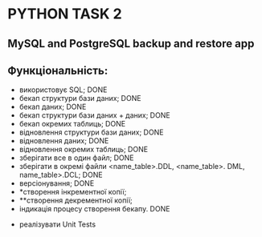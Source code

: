 # PYTHON TASK 2
## MySQL and PostgreSQL backup and restore app

## Функціональність:
- використовує SQL; DONE
- бекап структури бази даних; DONE
- бекап даних; DONE
- бекап структури бази даних + даних; DONE
- бекап окремих таблиць; DONE
- відновлення структури бази даних; DONE
- відновлення даних; DONE
- відновлення окремих таблиць; DONE
- зберігати все в один файл; DONE
- зберігати в окремі файли <name_table>.DDL, <name_table>. DML, name_table>.DCL; DONE
- версіонування; DONE
- *створення інкрементної копії;
- **створення декрементної копії;
- індикація процесу створення бекапу. DONE
* реалізувати Unit Tests